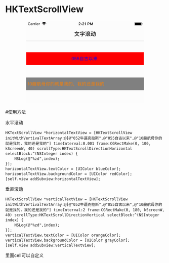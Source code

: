 # HKTextScrollView

<div align=center><img src="https://github.com/hooyking/HKTextScrollView/blob/master/textScroll.gif?raw=true" width="372" height="261" /></div>

#使用方法

水平滚动
```
HKTextScrollView *horizontalTextView = [HKTextScrollView initWithVertivalTextArray:@[@"052牛逼克拉斯",@"055自古以来",@"10艘航母你的就是我的，我的还是我的"] timeInterval:0.001 frame:CGRectMake(0, 100, kScreenW, 40) scrollType:HKTextScrollDirectionHorizontal selectBlock:^(NSInteger index) {
    NSLog(@"%zd",index);
}];
horizontalTextView.textColor = [UIColor blueColor];
horizontalTextView.backgroundColor = [UIColor redColor];
[self.view addSubview:horizontalTextView];
```
垂直滚动
```
HKTextScrollView *verticalTextView = [HKTextScrollView initWithVertivalTextArray:@[@"052牛逼克拉斯",@"055自古以来",@"10艘航母你的就是我的，我的还是我的"] timeInterval:2 frame:CGRectMake(0, 180, kScreenW, 40) scrollType:HKTextScrollDirectionVertical selectBlock:^(NSInteger index) {
    NSLog(@"%zd",index);
}];
verticalTextView.textColor = [UIColor orangeColor];
verticalTextView.backgroundColor = [UIColor grayColor];
[self.view addSubview:verticalTextView];
```
里面cell可以自定义

